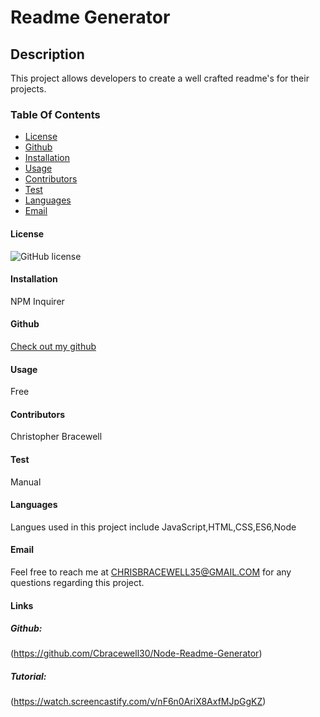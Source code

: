 
# Readme Generator 

## Description
This project allows developers to create a well crafted readme's for their projects.

### Table Of Contents
* [License](#license)
* [Github](#github)
* [Installation](#installation)
* [Usage](#usage)
* [Contributors](#contributors)
* [Test](#test)
* [Languages](#languages)
* [Email](#Email)
      

#### License
![GitHub license](https://img.shields.io/badge/license-MIT-blue.svg)

#### Installation
NPM Inquirer

#### Github
[Check out my github](https://github.com/Cbracewell30)

#### Usage 
Free

#### Contributors
Christopher Bracewell


#### Test
Manual

#### Languages

Langues used in this project include JavaScript,HTML,CSS,ES6,Node

#### Email
Feel free to reach me at CHRISBRACEWELL35@GMAIL.COM for any questions regarding this project.

#### Links
##### Github:
(https://github.com/Cbracewell30/Node-Readme-Generator)
##### Tutorial:
(https://watch.screencastify.com/v/nF6n0AriX8AxfMJpGgKZ)
